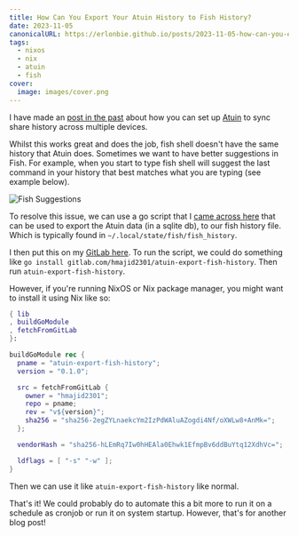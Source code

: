 ```yaml
---
title: How Can You Export Your Atuin History to Fish History?
date: 2023-11-05
canonicalURL: https://erlonbie.github.io/posts/2023-11-05-how-can-you-export-your-atuin-history-to-fish-history
tags:
  - nixos
  - nix
  - atuin
  - fish
cover:
  image: images/cover.png
---
```


I have made an [post in the past](/2023-08-12-how-sync-your-shell-history-with-atuin-in-nix/) about how you can set up
[Atuin](https://atuin.sh/) to sync share history across multiple devices.

Whilst this works great and does the job, fish shell doesn't have the same history that Atuin does. Sometimes
we want to have better suggestions in Fish. For example, when you start to type fish shell will suggest the last command
in your history that best matches what you are typing (see example below).

![Fish Suggestions](./images/suggestions.png)

To resolve this issue, we can use a go script that I 
[came across here](https://github.com/atuinsh/atuin/issues/1073#issuecomment-1610861147) that can be used to export 
the Atuin data (in a sqlite db), to our fish history file. Which is typically found in `~/.local/state/fish/fish_history`.

I then put this on my [GitLab here](https://gitlab.com/hmajid2301/atuin-export-fish-history).
To run the script, we could do something like `go install gitlab.com/hmajid2301/atuin-export-fish-history`. Then run
`atuin-export-fish-history`. 

However, if you're running NixOS or Nix package manager, you might want to install it using Nix like so:

```nix
{ lib
, buildGoModule
, fetchFromGitLab
}:

buildGoModule rec {
  pname = "atuin-export-fish-history";
  version = "0.1.0";

  src = fetchFromGitLab {
    owner = "hmajid2301";
    repo = pname;
    rev = "v${version}";
    sha256 = "sha256-2egZYLnaekcYm2IzPdWAluAZogdi4Nf/oXWLw8+AnMk=";
  };

  vendorHash = "sha256-hLEmRq7Iw0hHEAla0Ehwk1EfmpBv6ddBuYtq12XdhVc=";

  ldflags = [ "-s" "-w" ];
}
```

Then we can use it like `atuin-export-fish-history` like normal.

That's it! We could probably do to automate this a bit more to run it on a schedule as cronjob or run it on system startup.
However, that's for another blog post!
